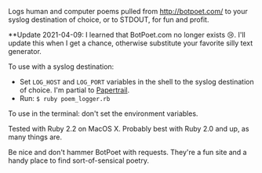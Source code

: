 Logs human and computer poems pulled from http://botpoet.com/ to your syslog destination of choice, or to STDOUT, for fun and profit.

**Update 2021-04-09: I learned that BotPoet.com no longer exists 😢. I'll update this when I get a chance, otherwise substitute your favorite silly text generator.

To use with a syslog destination:

* Set `LOG_HOST` and `LOG_PORT` variables in the shell to the syslog destination of choice. I'm partial to [Papertrail](https://github.com/papertrail).
* Run: `$ ruby poem_logger.rb`

To use in the terminal: don't set the environment variables.

Tested with Ruby 2.2 on MacOS X. Probably best with Ruby 2.0 and up, as many things are.

Be nice and don't hammer BotPoet with requests. They're a fun site and a handy place to find sort-of-sensical poetry.

